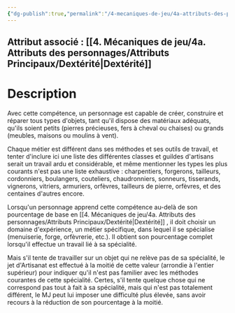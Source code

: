 ```yaml
---
{"dg-publish":true,"permalink":"/4-mecaniques-de-jeu/4a-attributs-des-personnages/competences/artisanat/"}
---
```



## Attribut associé : [[4. Mécaniques de jeu/4a. Attributs des personnages/Attributs Principaux/Dextérité\|Dextérité]] 

# Description

Avec cette compétence, un personnage est capable de créer, construire et réparer tous types d'objets, tant qu'il dispose des matériaux adéquats, qu'ils soient petits (pierres précieuses, fers à cheval ou chaises) ou grands (meubles, maisons ou moulins à vent).

Chaque métier est différent dans ses méthodes et ses outils de travail, et tenter d'inclure ici une liste des différentes classes et guildes d'artisans serait un travail ardu et considérable, et même mentionner les types les plus courants n'est pas une liste exhaustive : charpentiers, forgerons, tailleurs, cordonniers, boulangers, couteliers, chaudronniers, sonneurs, tisserands, vignerons, vitriers, armuriers, orfèvres, tailleurs de pierre, orfèvres, et des centaines d'autres encore.

Lorsqu'un personnage apprend cette compétence au-delà de son pourcentage de base en [[4. Mécaniques de jeu/4a. Attributs des personnages/Attributs Principaux/Dextérité\|Dextérité]] , il doit choisir un domaine d'expérience, un métier spécifique, dans lequel il se spécialise (menuiserie, forge, orfèvrerie, etc.). Il obtient son pourcentage complet lorsqu'il effectue un travail lié à sa spécialité. 

Mais s'il tente de travailler sur un objet qui ne relève pas de sa spécialité, le jet d'Artisanat est effectué à la moitié de cette valeur (arrondie à l'entier supérieur) pour indiquer qu'il n'est pas familier avec les méthodes courantes de cette spécialité. Certes, s'il tente quelque chose qui ne correspond pas tout à fait à sa spécialité, mais qui n'est pas totalement différent, le MJ peut lui imposer une difficulté plus élevée, sans avoir recours à la réduction de son pourcentage à la moitié.